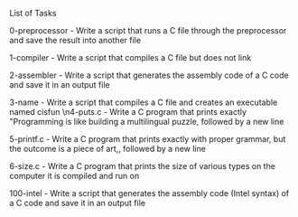 List of Tasks

0-preprocessor - Write a script that runs a C file through the preprocessor and save the result into another file

1-compiler - Write a script that compiles a C file but does not link

2-assembler - Write a script that generates the assembly code of a C code and save it in an output file

3-name - Write a script that compiles a C file and creates an executable named cisfun
\n4-puts.c - Write a C program that prints exactly "Programming is like building a multilingual puzzle, followed by a new line

5-printf.c - Write a C program that prints exactly with proper grammar, but the outcome is a piece of art,, followed by a new line

6-size.c - Write a C program that prints the size of various types on the computer it is compiled and run on

100-intel - Write a script that generates the assembly code (Intel syntax) of a C code and save it in an output file
